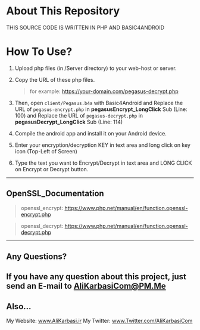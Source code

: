 # About This Repository

THIS SOURCE CODE IS WRITTEN IN PHP AND BASIC4ANDROID

# How To Use?

1. Upload php files (in /Server directory) to your web-host or server.
2. Copy the URL of these php files.
    > for example: https://your-domain.com/pegasus-decrypt.php

3. Then, open ``` client/Pegasus.b4a ``` with Basic4Android and  Replace the URL of ``` pegasus-encrypt.php ``` in **pegasusEncrypt_LongClick** Sub (Line: 100) and Replace the URL of ``` pegasus-decrypt.php ``` in **pegasusDecrypt_LongClick** Sub (Line: 114)

5. Compile the android app and install it on your Android device.
6. Enter your encryption/decryption KEY in text area and long click on key icon (Top-Left of Screen)
7. Type the text you want to Encrypt/Decrypt in text area and LONG CLICK on Encrypt or Decrypt button.
---

## OpenSSL_Documentation

> openssl_encrypt:
https://www.php.net/manual/en/function.openssl-encrypt.php

> openssl_decrypt:
https://www.php.net/manual/en/function.openssl-decrypt.php
---

## Any Questions?

If you have any question about this project, just send an E-mail to AliKarbasiCom@PM.Me
---

## Also...

My Website: www.AliKarbasi.ir
My Twitter: www.Twitter.com/AliKarbasiCom

